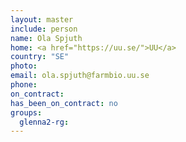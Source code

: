 ```yaml
---
layout: master
include: person
name: Ola Spjuth
home: <a href="https://uu.se/">UU</a>
country: "SE"
photo:
email: ola.spjuth@farmbio.uu.se
phone:
on_contract:
has_been_on_contract: no
groups:
  glenna2-rg:
---
```

